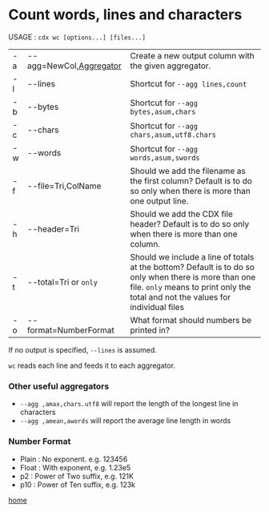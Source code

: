 # Count words, lines and characters

USAGE : `cdx wc [options...] [files...]`

||||
|---|---|---|
| -a | --agg=NewCol,[Aggregator](Aggregator.md)  | Create a new output column with the given aggregator. |
| -l | --lines | Shortcut for `--agg lines,count` |
| -b | --bytes | Shortcut for `--agg bytes,asum,chars` |
| -c | --chars | Shortcut for `--agg chars,asum,utf8.chars` |
| -w | --words | Shortcut for `--agg words,asum,swords` |
| -f | --file=Tri,ColName | Should we add the filename as the first column? Default is to do so only when there is more than one output line. |
| -h | --header=Tri | Should we add the CDX file header? Default is to do so only when there is more than one column. |
| -t | --total=Tri or `only` | Should we include a line of totals at the bottom? Default is to do so only when there is more than one file. `only` means to print only the total and not the values for individual files |
| -o | --format=NumberFormat | What format should numbers be printed in? |

If no output is specified, `--lines` is assumed.

`wc` reads each line and feeds it to each aggregator.

### Other useful aggregators

* `--agg ,amax,chars.utf8` will report the length of the longest line in characters
* `--agg ,amean,awords` will report the average line length in words

### Number Format
 * Plain : No exponent. e.g. 123456
 * Float : With exponent, e.g. 1.23e5
 * p2 : Power of Two suffix, e.g. 121K
 * p10 : Power of Ten suffix, e.g. 123k


[home](README.md)

